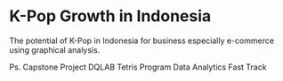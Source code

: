 # K-Pop Growth in Indonesia
The potential of K-Pop in Indonesia for business especially e-commerce using graphical analysis.

Ps. Capstone Project DQLAB Tetris Program Data Analytics Fast Track
